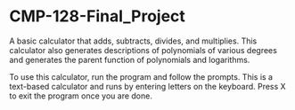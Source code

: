 # CMP-128-Final_Project
A basic calculator that adds, subtracts, divides, and multiplies. This calculator also generates descriptions of polynomials of various degrees and generates the parent function of polynomials and logarithms.

To use this calculator, run the program and follow the prompts. This is a text-based calculator and runs by entering letters on the keyboard. Press X to exit the program once you are done.
